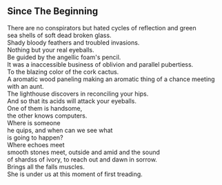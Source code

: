Since The Beginning
-------------------
There are no conspirators but hated cycles of reflection and green  
sea shells of soft dead broken glass.  
Shady bloody feathers and troubled invasions.  
Nothing but your real eyeballs.  
Be guided by the angellic foam's pencil.  
It was a inaccessible business of oblivion and parallel pubertiess.  
To the blazing color of the cork cactus.  
A aromatic wood paneling making an aromatic thing of a chance meeting with an aunt.  
The lighthouse discovers in reconciling your hips.  
And so that its acids will attack your eyeballs.  
One of them is handsome,  
the other knows computers.  
Where is someone  
he quips, and when can we see what  
is going to happen?  
Where echoes meet  
smooth stones meet, outside and amid and the sound  
of shardss of ivory, to reach out and dawn in sorrow.  
Brings all the falls muscles.  
She is under us at this moment of first treading.  
